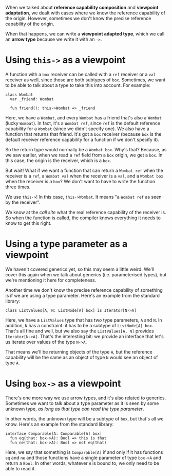 When we talked about __reference capability composition__ and __viewpoint adaptation__, we dealt with cases where we know the reference capability of the origin. However, sometimes we don't know the precise reference capability of the origin.

When that happens, we can write a __viewpoint adapted type__, which we call an __arrow type__ because we write it with an `->`.

# Using `this->` as a viewpoint

A function with a `box` receiver can be called with a `ref` receiver or a `val` receiver as well, since those are both subtypes of `box`. Sometimes, we want to be able to talk about a type to take this into account. For example:

```pony
class Wombat
  var _friend: Wombat

  fun friend(): this->Wombat => _friend
```

Here, we have a `Wombat`, and every `Wombat` has a friend that's also a `Wombat` (lucky `Wombat`). In fact, it's a `Wombat ref`, since `ref` is the default reference capability for a `Wombat` (since we didn't specify one). We also have a function that returns that friend. It's got a `box` receiver (because `box` is the default receiver reference capability for a function if we don't specify it).

So the return type would normally be a `Wombat box`. Why's that? Because, as we saw earlier, when we read a `ref` field from a `box` origin, we get a `box`. In this case, the origin is the receiver, which is a `box`.

But wait! What if we want a function that can return a `Wombat ref` when the receiver is a `ref`, a `Wombat val` when the receiver is a `val`, and a `Wombat box` when the receiver is a `box`? We don't want to have to write the function three times.

We use `this->`! In this case, `this->Wombat`. It means "a `Wombat ref` as seen by the receiver".

We know at the _call site_ what the real reference capability of the receiver is. So when the function is called, the compiler knows everything it needs to know to get this right.

# Using a type parameter as a viewpoint

We haven't covered generics yet, so this may seem a little weird. We'll cover this again when we talk about generics (i.e. parameterised types), but we're mentioning it here for completeness.

Another time we don't know the precise reference capability of something is if we are using a type parameter. Here's an example from the standard library:

```pony
class ListValues[A, N: ListNode[A] box] is Iterator[N->A]
```

Here, we have a `ListValues` type that has two type parameters, `A` and `N`. In addition, `N` has a constraint: it has to be a subtype of `ListNode[A] box`. That's all fine and well, but we also say the `ListValues[A, N]` provides `Iterator[N->A]`. That's the interesting bit: we provide an interface that let's us iterate over values of the type `N->A`.

That means we'll be returning objects of the type `A`, but the reference capability will be the same as an object of type `N` would see an object of type `A`.

# Using `box->` as a viewpoint

There's one more way we use arrow types, and it's also related to generics. Sometimes we want to talk about a type parameter as it is seen by some unknown type, _as long as that type can read the type parameter_.

In other words, the unknown type will be a subtype of `box`, but that's all we know. Here's an example from the standard library:

```pony
interface Comparable[A: Comparable[A] box]
  fun eq(that: box->A): Bool => this is that
  fun ne(that: box->A): Bool => not eq(that)
```

Here, we say that something is `Comparable[A]` if and only if it has functions `eq` and `ne` and those functions have a single parameter of type `box->A` and return a `Bool`. In other words, whatever `A` is bound to, we only need to be able to read it.
